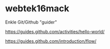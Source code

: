 # webtek16mack

Enkle Git/Github "guider"

https://guides.github.com/activities/hello-world/

https://guides.github.com/introduction/flow/
